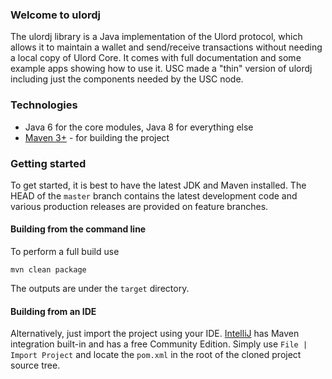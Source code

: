 
### Welcome to ulordj

The ulordj library is a Java implementation of the Ulord protocol, which allows it to maintain a wallet and send/receive transactions without needing a local copy of Ulord Core. It comes with full documentation and some example apps showing how to use it.
USC made a "thin" version of ulordj including just the components needed by the USC node.

### Technologies

* Java 6 for the core modules, Java 8 for everything else
* [Maven 3+](http://maven.apache.org) - for building the project

### Getting started

To get started, it is best to have the latest JDK and Maven installed. The HEAD of the `master` branch contains the latest development code and various production releases are provided on feature branches.

#### Building from the command line

To perform a full build use
```
mvn clean package
```

The outputs are under the `target` directory.

#### Building from an IDE

Alternatively, just import the project using your IDE. [IntelliJ](http://www.jetbrains.com/idea/download/) has Maven integration built-in and has a free Community Edition. Simply use `File | Import Project` and locate the `pom.xml` in the root of the cloned project source tree.
